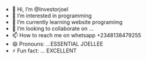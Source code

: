 - 👋 Hi, I’m @Investorjoel
- 👀 I’m interested in  programming 
- 🌱 I’m currently learning website programimg
- 💞️ I’m looking to collaborate on ...
- 📫 How to reach me on whetsapp +2348138479255
- 😄 Pronouns: ...ESSENTIAL JOELLEE
- ⚡ Fun fact: ... EXCELLENT 

<!---
Investorjoel/Investorjoel is a ✨ special ✨ repository because its `README.md` (this file) appears on your GitHub profile.
You can click the Preview link to take a look at your changes.
--->
